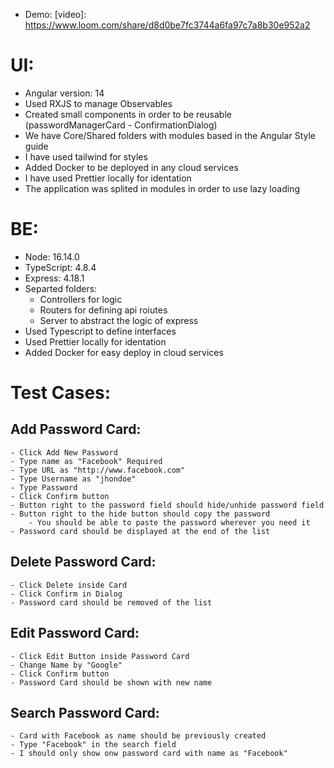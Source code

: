 - Demo: [video]: https://www.loom.com/share/d8d0be7fc3744a6fa97c7a8b30e952a2

# UI:

- Angular version: 14
- Used RXJS to manage Observables
- Created small components in order to be reusable (passwordManagerCard - ConfirmationDialog)
-  We have Core/Shared folders with modules based in the Angular Style guide
- I have used tailwind for styles
- Added Docker to be deployed in any cloud services
- I have used Prettier locally for identation
- The application was splited in modules in order to use lazy loading


# BE:

- Node: 16.14.0
- TypeScript: 4.8.4
- Express: 4.18.1
- Separted folders:
    - Controllers for logic
    - Routers for defining api roiutes
    - Server to abstract the logic of express
- Used Typescript to define interfaces
- Used Prettier locally for identation
- Added Docker for easy deploy in cloud services


# Test Cases:

## Add Password Card:
    - Click Add New Password
    - Type name as "Facebook" Required
    - Type URL as "http://www.facebook.com" 
    - Type Username as "jhondoe"
    - Type Password 
    - Click Confirm button
    - Button right to the password field should hide/unhide password field
    - Button right to the hide button should copy the password
        - You should be able to paste the password wherever you need it
    - Password card should be displayed at the end of the list

## Delete Password Card:
    - Click Delete inside Card
    - Click Confirm in Dialog 
    - Password card should be removed of the list

## Edit Password Card:
    - Click Edit Button inside Password Card
    - Change Name by "Google"
    - Click Confirm button
    - Password Card should be shown with new name

## Search Password Card:
    - Card with Facebook as name should be previously created
    - Type "Facebook" in the search field
    - I should only show onw password card with name as "Facebook"

       
